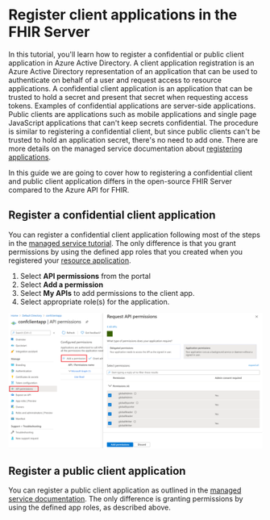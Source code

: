 # Register client applications in the FHIR Server

In this tutorial, you'll learn how to register a confidential or public client application in Azure Active Directory. A client application registration is an Azure Active Directory representation of an application that can be used to authenticate on behalf of a user and request access to resource applications. A confidential client application is an application that can be trusted to hold a secret and present that secret when requesting access tokens. Examples of confidential applications are server-side applications. Public clients are applications such as mobile applications and single page JavaScript applications that can't keep secrets confidential. The procedure is similar to registering a confidential client, but since public clients can't be trusted to hold an application secret, there's no need to add one. There are more details on the managed service documentation about [registering applications](https://docs.microsoft.com/azure/healthcare-apis/fhir-app-registration). 

In this guide we are going to cover how to registering a confidential client and public client application differs in the open-source FHIR Server compared to the Azure API for FHIR. 

## Register a confidential client application

You can register a confidential client application following most of the steps in the [managed service tutorial](https://docs.microsoft.com/azure/healthcare-apis/register-confidential-azure-ad-client-app). The only difference is that you grant permissions by using the defined app roles that you created when you registered your [resource application](https://github.com/microsoft/fhir-server/blob/main/docs/Register-Resource-Application.md).

1. Select **API permissions** from the portal
1. Select **Add a permission**
1. Select **My APIs** to add permissions to the client app. 
1. Select appropriate role(s) for the application.

![Add Roles](images/client-application/requestapipermission.png)

## Register a public client application

You can register a public client application as outlined in the [managed service documentation](https://docs.microsoft.com/azure/healthcare-apis/register-public-azure-ad-client-app). The only difference is granting permissions by using the defined app roles, as described above.
